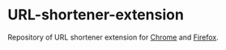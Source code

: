 # URL-shortener-extension
Repository of URL shortener extension for [Chrome](https://chrome.google.com/webstore/detail/url-shortener/godoifjoiadanijplaghmhgfeffnblib) and [Firefox](https://addons.mozilla.org/en-US/firefox/addon/url-shortener-/).
